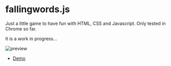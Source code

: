 # fallingwords.js
Just a little game to have fun with HTML, CSS and Javascript.
Only tested in Chrome so far. 

It is a work in progress...

![preview](https://raw.github.com/alvarotrigo/fallingwords.js/master/intro.gif)


- [Demo](http://alvarotrigo.com/fallingwords/)
